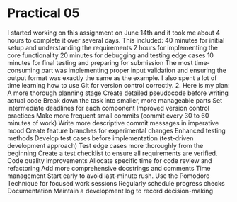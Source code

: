 # Practical 05

I started working on this assignment on June 14th and it took me about 4 hours to complete it over several days. This included:
40 minutes for initial setup and understanding the requirements
2 hours for implementing the core functionality
20 minutes for debugging and testing edge cases
10 minutes for final testing and preparing for submission
The most time-consuming part was implementing proper input validation and ensuring the output format was exactly the same as the example. I also spent a lot of time learning how to use Git for version control correctly.
2. Here is my plan:
A more thorough planning stage
Create detailed pseudocode before writing actual code
Break down the task into smaller, more manageable parts
Set intermediate deadlines for each component
Improved version control practices
Make more frequent small commits (commit every 30 to 60 minutes of work)
Write more descriptive commit messages in imperative mood
Create feature branches for experimental changes
Enhanced testing methods
Develop test cases before implementation (test-driven development approach)
Test edge cases more thoroughly from the beginning
Create a test checklist to ensure all requirements are verified.
Code quality improvements
Allocate specific time for code review and refactoring
Add more comprehensive docstrings and comments
Time management
Start early to avoid last-minute rush.
Use the Pomodoro Technique for focused work sessions
Regularly schedule progress checks
Documentation
Maintain a development log to record decision-making


